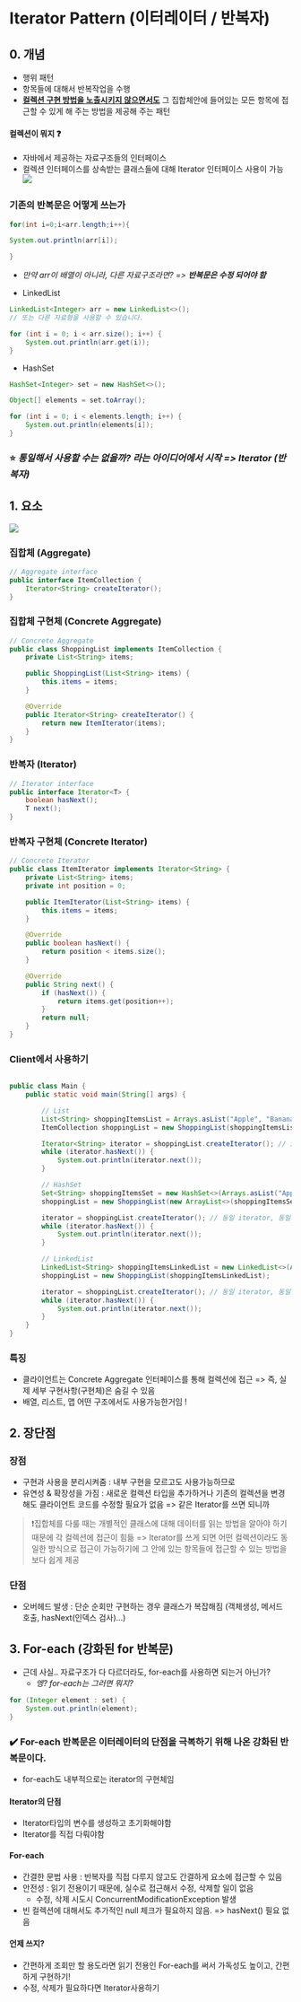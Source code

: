 # Iterator Pattern (이터레이터 / 반복자)

## 0. 개념

- 행위 패턴
- 항목들에 대해서 반복작업을 수행
- <u>**컬렉션 구현 방법을 노출시키지 않으면서도**</u> 그 집합체안에 들어있는 모든 항목에 접근할 수 있게 해 주는 방법을 제공해 주는 패턴

#### 컬렉션이 뭐지 :question:

- 자바에서 제공하는 자료구조들의 인터페이스
- 컬렉션 인터페이스를 상속받는 클래스들에 대해 Iterator 인터페이스 사용이 가능
![](https://img1.daumcdn.net/thumb/R1280x0/?scode=mtistory2&fname=https%3A%2F%2Fblog.kakaocdn.net%2Fdn%2FDhAEy%2FbtradRzasBQ%2FCjKa3OnW5k8tGYrkrqjVJ1%2Fimg.png)

### 기존의 반복문은 어떻게 쓰는가

```java
for(int i=0;i<arr.length;i++){

System.out.println(arr[i]);

}
```

- _만약 arr이 배열이 아니라, 다른 자료구조라면? => **반복문은 수정 되어야 함**_

- LinkedList

```java
LinkedList<Integer> arr = new LinkedList<>();
// 또는 다른 자료형을 사용할 수 있습니다.

for (int i = 0; i < arr.size(); i++) {
    System.out.println(arr.get(i));
}
```

- HashSet

```java
HashSet<Integer> set = new HashSet<>();

Object[] elements = set.toArray();

for (int i = 0; i < elements.length; i++) {
    System.out.println(elements[i]);
}
```

### :star: _통일해서 사용할 수는 없을까? 라는 아이디어에서 시작 => Iterator (반복자)_

## 1. 요소

![](https://velog.velcdn.com/images%2Fcham%2Fpost%2F58959069-44eb-40c7-aacb-368f168477c5%2Fimage.png)

### 집합체 (Aggregate)

```java
// Aggregate interface
public interface ItemCollection {
    Iterator<String> createIterator();
}

```

### 집합체 구현체 (Concrete Aggregate)

```java
// Concrete Aggregate
public class ShoppingList implements ItemCollection {
    private List<String> items;

    public ShoppingList(List<String> items) {
        this.items = items;
    }

    @Override
    public Iterator<String> createIterator() {
        return new ItemIterator(items);
    }
}

```

### 반복자 (Iterator)

```java
// Iterator interface
public interface Iterator<T> {
    boolean hasNext();
    T next();
}

```

### 반복자 구현체 (Concrete Iterator)

```java
// Concrete Iterator
public class ItemIterator implements Iterator<String> {
    private List<String> items;
    private int position = 0;

    public ItemIterator(List<String> items) {
        this.items = items;
    }

    @Override
    public boolean hasNext() {
        return position < items.size();
    }

    @Override
    public String next() {
        if (hasNext()) {
            return items.get(position++);
        }
        return null;
    }
}

```

### Client에서 사용하기

```java

public class Main {
    public static void main(String[] args) {

        // List 
        List<String> shoppingItemsList = Arrays.asList("Apple", "Banana", "Milk", "Eggs", "Bread");
        ItemCollection shoppingList = new ShoppingList(shoppingItemsList);

        Iterator<String> iterator = shoppingList.createIterator(); // iterator
        while (iterator.hasNext()) {
            System.out.println(iterator.next());
        }

        // HashSet
        Set<String> shoppingItemsSet = new HashSet<>(Arrays.asList("Apple", "Banana", "Milk", "Eggs", "Bread"));
        shoppingList = new ShoppingList(new ArrayList<>(shoppingItemsSet));

        iterator = shoppingList.createIterator(); // 동일 iterator, 동일 방식 
        while (iterator.hasNext()) {
            System.out.println(iterator.next());
        }

        // LinkedList
        LinkedList<String> shoppingItemsLinkedList = new LinkedList<>(Arrays.asList("Apple", "Banana", "Milk", "Eggs", "Bread"));
        shoppingList = new ShoppingList(shoppingItemsLinkedList);

        iterator = shoppingList.createIterator(); // 동일 iterator, 동일 방식 
        while (iterator.hasNext()) {
            System.out.println(iterator.next());
        }
    }
}


```

### 특징

- 클라이언트는 Concrete Aggregate 인터페이스를 통해 컬렉션에 접근 => 즉, 실제 세부 구현사항(구현체)은 숨길 수 있음
- 배열, 리스트, 맵 어떤 구조에서도 사용가능한거임 !

## 2. 장단점

### 장점

- 구현과 사용을 분리시켜줌 : 내부 구현을 모르고도 사용가능하므로
- 유연성 & 확장성을 가짐 : 새로운 컬렉션 타입을 추가하거나 기존의 컬렉션을 변경해도 클라이언트 코드를 수정할 필요가 없음 => 같은 Iterator를 쓰면 되니까

> ❗집합체를 다룰 때는 개별적인 클래스에 대해 데이터를 읽는 방법을 알아야 하기 때문에 각 컬렉션에 접근이 힘듦 =>  Iterator를 쓰게 되면 어떤 컬렉션이라도 동일한 방식으로 접근이 가능하기에 그 안에 있는 항목들에 접근할 수 있는 방법을 보다 쉽게 제공


### 단점

- 오버헤드 발생 : 단순 순회만 구현하는 경우 클래스가 복잡해짐 (객체생성, 메서드 호출, hasNext(인덱스 검사)...)

## 3. For-each (강화된 for 반복문)

- 근데 사실.. 자료구조가 다 다르더라도, for-each를 사용하면 되는거 아닌가?
  - _엥? for-each는 그러면 뭐지?_

```java
for (Integer element : set) {
    System.out.println(element);
}
```

### ✔️ For-each 반복문은 이터레이터의 단점을 극복하기 위해 나온 강화된 반복문이다.

- for-each도 내부적으로는 iterator의 구현체임

#### Iterator의 단점

- Iterator타입의 변수를 생성하고 초기화해야함
- Iterator를 직접 다뤄야함

#### For-each

- 간결한 문법 사용 : 반복자를 직접 다루지 않고도 간결하게 요소에 접근할 수 있음
- 안전성 : 읽기 전용이기 때문에, 실수로 접근해서 수정, 삭제할 일이 없음
  - 수정, 삭제 시도시 ConcurrentModificationException 발생
- 빈 컬렉션에 대해서도 추가적인 null 체크가 필요하지 않음. => hasNext() 필요 없음

#### 언제 쓰지?

- 간편하게 조회만 할 용도라면 읽기 전용인 For-each를 써서 가독성도 높이고, 간편하게 구현하기!
- 수정, 삭제가 필요하다면 Iterator사용하기
